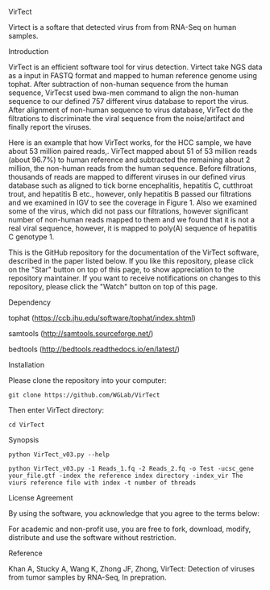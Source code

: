VirTect


Virtect is a softare that detected virus from from RNA-Seq on human samples.


Introduction

VirTect is an efficient software tool for virus detection. Virtect take NGS data as a input in FASTQ format and mapped to human reference genome using tophat. After subtraction of non-human sequence from the human sequence, VirTecst used bwa-men command to align the non-human sequence to our defined 757 different virus database to report the virus. After alignment of non-human sequence to virus database, VirTect do the filtrations to discriminate the viral sequence from the noise/artifact and finally report the viruses. 

Here is an example that how VirTect works, for the HCC sample, we have about 53 million paired reads,. VirTect mapped about 51 of 53 million reads (about 96.7%) to human reference and subtracted the remaining about 2 million, the non-human reads from the human sequence. Before filtrations, thousands of reads are mapped to different viruses in our defined virus database such as aligned to tick borne encephalitis, hepatitis C, cutthroat trout, and hepatitis B etc., however, only hepatitis B passed our filtrations and we examined in IGV to see the coverage in Figure 1. Also we examined some of the virus, which did not pass our filtrations, however significant number of non-human reads mapped to them and we found that it is not a real viral sequence, however, it is mapped to poly(A) sequence of hepatitis C genotype 1.


This is the GitHub repository for the documentation of the VirTect software, described in the paper listed below. If you like this repository, please click on the "Star" button on top of this page, to show appreciation to the repository maintainer. If you want to receive notifications on changes to this repository, please click the "Watch" button on top of this page.

Dependency

tophat (https://ccb.jhu.edu/software/tophat/index.shtml)

samtools (http://samtools.sourceforge.net/)

bedtools (http://bedtools.readthedocs.io/en/latest/)

Installation

Please clone the repository into your computer:

    git clone https://github.com/WGLab/VirTect

Then enter VirTect directory:

    cd VirTect

Synopsis

    python VirTect_v03.py --help

    python VirTect_v03.py -1 Reads_1.fq -2 Reads_2.fq -o Test -ucsc_gene your_file.gtf -index the reference index directory -index_vir The viurs reference file with index -t number of threads


License Agreement

By using the software, you acknowledge that you agree to the terms below:

For academic and non-profit use, you are free to fork, download, modify, distribute and use the software without restriction.
 
 

Reference

Khan A, Stucky A, Wang K, Zhong JF, Zhong, VirTect: Detection of viruses from tumor samples by RNA-Seq, In prepration. 
